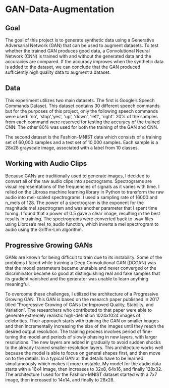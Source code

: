 # GAN-Data-Augmentation
## Goal
The goal of this project is to generate synthetic data using a Generative Adversarial Network (GAN) that can be used to augment datasets.  To test whether the trained GAN produces good data, a Convolutional Neural Network (CNN)  is trained with and without the generated data and the accuracies are compared.  If the accuracy improves when the synthetic data is added to the dataset, we can conclude that the GAN produced sufficiently high quality data to augment a dataset.

## Data
This experiment utilizes two main datasets.  The first is Google’s Speech Commands Dataset.  This dataset contains 30 different speech commands but for the purposes of this project, only the following speech commands were used: 'no', 'stop','yes', 'up', 'down', 'left', 'right'.  20% of the samples from each command were reserved for testing the accuracy of the trained CNN.  The other 80% was used for both the training of the GAN and CNN. 

The second dataset is the Fashion-MNIST data which consists of a training set of 60,000 samples and a test set of 10,000 samples.  Each sample is a 28x28 grayscale image, associated with a label from 10 classes.

## Working with Audio Clips
Because GANs are traditionally used to generate images, I decided to convert all of the raw audio clips into spectrograms.  Spectrograms are visual representations of the frequencies of signals as it varies with time.   I relied on the Librosa machine learning library in Python to transform the raw audio into mel-scaled spectrograms.  I used a sampling rate of 16000 and n_mels of 128.  The power of a spectrogram is the exponent for the magnitude mel spectrogram and was another parameter that I spent time tuning.  I found that a power of 0.5 gave a clear image, resulting in the best results in training.  The spectrograms were converted back to .wav files using Librosa’s mel_to_audio function, which inverts a mel spectrogram to audio using the Griffin-Lim algorithm.

## Progressive Growing GANs
GANs are known for being difficult to train due to its instability.  Some of the problems I faced while training a Deep Convolutional GAN (DCGAN) was that the  model parameters became unstable and never converged or the discriminator became so good at distinguishing real and fake samples that its gradient vanished and the generator was unable to learn anything meaningful.

To overcome these challenges, I utilized the architecture of a Progressive Growing GAN.  This GAN is based on the research paper published in 2017 titled “Progressive Growing of GANs for Improved Quality, Stability, and Variation”.  The researchers who contributed to that paper were able to generate extremely realistic high-definition 1024x1024 images of celebrities.  Their approach starts with training the GAN on smaller images and then incrementally increasing the size of the images until they reach the desired output resolution.  The training process involves period of fine-tuning the model and periods of slowly phasing in new layers, with larger resolutions.  The new layers are added in gradually to avoid sudden shocks to the already trained smaller-resolution layers.  This architecture works well because the model is able to focus on general shapes first, and then move on to the details.  In a typical GAN all the details have to be learned simultaneously which makes it more unstable.  My model for the audio data starts with a 16x4 image, then increases to 32x8, 64x16, and finally 128x32.  The architecture I used for the Fashion-MNIST dataset started with a 7x7 image, then increased to 14x14, and finally to 28x28.
